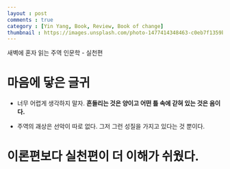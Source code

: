 ```yaml
---
layout : post
comments : true
category : [Yin Yang, Book, Review, Book of change]
thumbnail : https://images.unsplash.com/photo-1477414348463-c0eb7f1359b6?ixlib=rb-1.2.1&ixid=eyJhcHBfaWQiOjEyMDd9&auto=format&fit=crop&w=1050&q=80
---
```


새벽에 혼자 읽는 주역 인문학 - 실천편

# 마음에 닿은 글귀

- 너무 어렵게 생각하지 말자. **흔들리는 것은 양이고 어떤 틀 속에 갇혀 있는 것은 음이다.**

- 주역의 괘상은 선악이 따로 없다. 그저 그런 성질을 가지고 있다는 것 뿐이다.


# 이론편보다 실천편이 더 이해가 쉬웠다.

